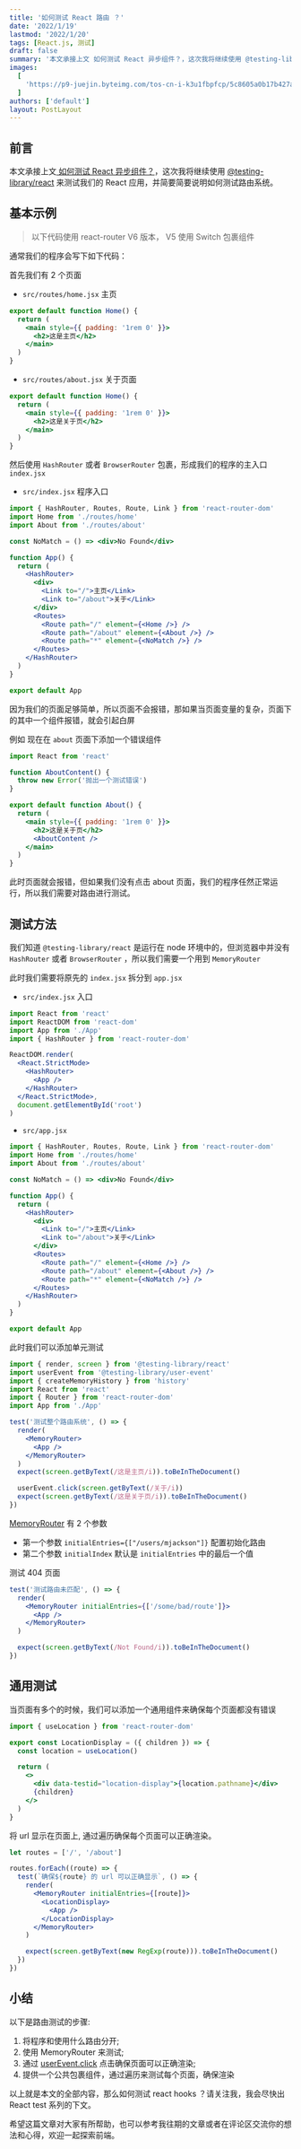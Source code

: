 ```yaml
---
title: '如何测试 React 路由 ？'
date: '2022/1/19'
lastmod: '2022/1/20'
tags: [React.js, 测试]
draft: false
summary: '本文承接上文 如何测试 React 异步组件？，这次我将继续使用 @testing-library/react 来测试我们的 React 应用，并简要简要说明如何测试路由系统。'
images:
  [
    'https://p9-juejin.byteimg.com/tos-cn-i-k3u1fbpfcp/5c8605a0b17b427a93d2cae9770a4479~tplv-k3u1fbpfcp-watermark.image?',
  ]
authors: ['default']
layout: PostLayout
---
```


## 前言

本文承接上文[ 如何测试 React 异步组件？](https://juejin.cn/post/7046686808377131039)，这次我将继续使用 [@testing-library/react](https://testing-library.com/) 来测试我们的 React 应用，并简要简要说明如何测试路由系统。

## 基本示例

> 以下代码使用 react-router V6 版本， V5 使用 Switch 包裹组件

通常我们的程序会写下如下代码：

首先我们有 2 个页面

- `src/routes/home.jsx` 主页

```jsx
export default function Home() {
  return (
    <main style={{ padding: '1rem 0' }}>
      <h2>这是主页</h2>
    </main>
  )
}
```

- `src/routes/about.jsx` 关于页面

```jsx
export default function Home() {
  return (
    <main style={{ padding: '1rem 0' }}>
      <h2>这是关于页</h2>
    </main>
  )
}
```

然后使用 `HashRouter` 或者 `BrowserRouter` 包裹，形成我们的程序的主入口`index.jsx`

- `src/index.jsx` 程序入口

```jsx
import { HashRouter, Routes, Route, Link } from 'react-router-dom'
import Home from './routes/home'
import About from './routes/about'

const NoMatch = () => <div>No Found</div>

function App() {
  return (
    <HashRouter>
      <div>
        <Link to="/">主页</Link>
        <Link to="/about">关于</Link>
      </div>
      <Routes>
        <Route path="/" element={<Home />} />
        <Route path="/about" element={<About />} />
        <Route path="*" element={<NoMatch />} />
      </Routes>
    </HashRouter>
  )
}

export default App
```

因为我们的页面足够简单，所以页面不会报错，那如果当页面变量的复杂，页面下的其中一个组件报错，就会引起白屏

例如 现在在 `about` 页面下添加一个错误组件

```jsx
import React from 'react'

function AboutContent() {
  throw new Error('抛出一个测试错误')
}

export default function About() {
  return (
    <main style={{ padding: '1rem 0' }}>
      <h2>这是关于页</h2>
      <AboutContent />
    </main>
  )
}
```

此时页面就会报错，但如果我们没有点击 about 页面，我们的程序任然正常运行，所以我们需要对路由进行测试。

## 测试方法

我们知道 `@testing-library/react` 是运行在 node 环境中的，但浏览器中并没有 `HashRouter` 或者 `BrowserRouter` ，所以我们需要一个用到 `MemoryRouter`

此时我们需要将原先的 `index.jsx` 拆分到 `app.jsx`

- `src/index.jsx` 入口

```jsx
import React from 'react'
import ReactDOM from 'react-dom'
import App from './App'
import { HashRouter } from 'react-router-dom'

ReactDOM.render(
  <React.StrictMode>
    <HashRouter>
      <App />
    </HashRouter>
  </React.StrictMode>,
  document.getElementById('root')
)
```

- `src/app.jsx`

```jsx
import { HashRouter, Routes, Route, Link } from 'react-router-dom'
import Home from './routes/home'
import About from './routes/about'

const NoMatch = () => <div>No Found</div>

function App() {
  return (
    <HashRouter>
      <div>
        <Link to="/">主页</Link>
        <Link to="/about">关于</Link>
      </div>
      <Routes>
        <Route path="/" element={<Home />} />
        <Route path="/about" element={<About />} />
        <Route path="*" element={<NoMatch />} />
      </Routes>
    </HashRouter>
  )
}

export default App
```

此时我们可以添加单元测试

```jsx
import { render, screen } from '@testing-library/react'
import userEvent from '@testing-library/user-event'
import { createMemoryHistory } from 'history'
import React from 'react'
import { Router } from 'react-router-dom'
import App from './App'

test('测试整个路由系统', () => {
  render(
    <MemoryRouter>
      <App />
    </MemoryRouter>
  )
  expect(screen.getByText(/这是主页/i)).toBeInTheDocument()

  userEvent.click(screen.getByText(/关于/i))
  expect(screen.getByText(/这是关于页/i)).toBeInTheDocument()
})
```

[MemoryRouter](https://reactrouter.com/docs/en/v6/api#memoryrouter) 有 2 个参数

- 第一个参数 `initialEntries={["/users/mjackson"]}` 配置初始化路由
- 第二个参数 `initialIndex` 默认是 `initialEntries` 中的最后一个值

测试 404 页面

```jsx
test('测试路由未匹配', () => {
  render(
    <MemoryRouter initialEntries={['/some/bad/route']}>
      <App />
    </MemoryRouter>
  )

  expect(screen.getByText(/Not Found/i)).toBeInTheDocument()
})
```

## 通用测试

当页面有多个的时候，我们可以添加一个通用组件来确保每个页面都没有错误

```jsx
import { useLocation } from 'react-router-dom'

export const LocationDisplay = ({ children }) => {
  const location = useLocation()

  return (
    <>
      <div data-testid="location-display">{location.pathname}</div>
      {children}
    </>
  )
}
```

将 url 显示在页面上, 通过遍历确保每个页面可以正确渲染。

```jsx
let routes = ['/', '/about']

routes.forEach((route) => {
  test(`确保${route} 的 url 可以正确显示`, () => {
    render(
      <MemoryRouter initialEntries={[route]}>
        <LocationDisplay>
          <App />
        </LocationDisplay>
      </MemoryRouter>
    )

    expect(screen.getByText(new RegExp(route))).toBeInTheDocument()
  })
})
```

## 小结

以下是路由测试的步骤:

1.  将程序和使用什么路由分开;
1.  使用 MemoryRouter 来测试;
1.  通过 [userEvent.click](url) 点击确保页面可以正确渲染;
1.  提供一个公共包裹组件，通过遍历来测试每个页面，确保渲染

以上就是本文的全部内容，那么如何测试 react hooks ？请关注我，我会尽快出 React test 系列的下文。

希望这篇文章对大家有所帮助，也可以参考我往期的文章或者在评论区交流你的想法和心得，欢迎一起探索前端。
